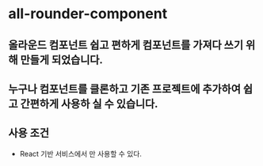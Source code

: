 # all-rounder-component

## 올라운드 컴포넌트 쉽고 편하게 컴포넌트를 가져다 쓰기 위해 만들게 되었습니다.
## 누구나 컴포넌트를 클론하고 기존 프로젝트에 추가하여 쉽고 간편하게 사용하 실 수 있습니다.

## 사용 조건
- React 기반 서비스에서 만 사용할 수 있다.
